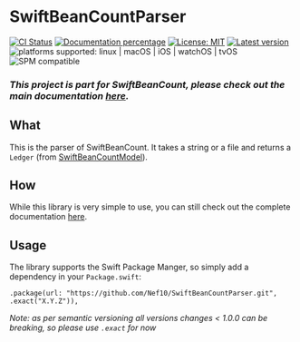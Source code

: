 # SwiftBeanCountParser

[![CI Status](https://github.com/Nef10/SwiftBeanCountParser/workflows/CI/badge.svg?event=push)](https://github.com/Nef10/SwiftBeanCountParser/actions?query=workflow%3A%22CI%22) [![Documentation percentage](https://nef10.github.io/SwiftBeanCountParser/badge.svg)](https://nef10.github.io/SwiftBeanCountParser/) [![License: MIT](https://img.shields.io/github/license/Nef10/SwiftBeanCountParser)](https://github.com/Nef10/SwiftBeanCountParser/blob/main/LICENSE) [![Latest version](https://img.shields.io/github/v/release/Nef10/SwiftBeanCountParser?label=SemVer&sort=semver)](https://github.com/Nef10/SwiftBeanCountParser/releases) ![platforms supported: linux | macOS | iOS | watchOS | tvOS](https://img.shields.io/badge/platform-linux%20%7C%20macOS%20%7C%20iOS%20%7C%20watchOS%20%7C%20tvOS-blue) ![SPM compatible](https://img.shields.io/badge/SPM-compatible-blue)

### ***This project is part for SwiftBeanCount, please check out the main documentation [here](https://github.com/Nef10/SwiftBeanCount).***

## What

This is the parser of SwiftBeanCount. It takes a string or a file and returns a `Ledger` (from [SwiftBeanCountModel](https://github.com/Nef10/SwiftBeanCountModel)).

## How

While this library is very simple to use, you can still check out the complete documentation  [here](https://nef10.github.io/SwiftBeanCountParser/).

## Usage

The library supports the Swift Package Manger, so simply add a dependency in your `Package.swift`:

```
.package(url: "https://github.com/Nef10/SwiftBeanCountParser.git", .exact("X.Y.Z")),
```

*Note: as per semantic versioning all versions changes < 1.0.0 can be breaking, so please use `.exact` for now*

